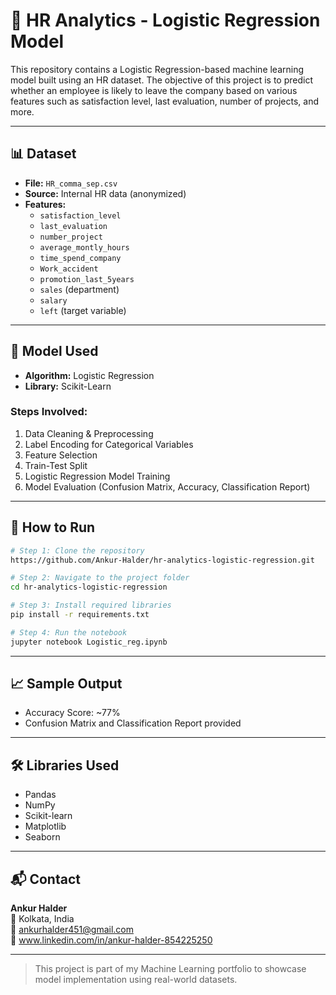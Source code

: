# 🧠 HR Analytics - Logistic Regression Model

This repository contains a Logistic Regression-based machine learning model built using an HR dataset. The objective of this project is to predict whether an employee is likely to leave the company based on various features such as satisfaction level, last evaluation, number of projects, and more.

---

## 📊 Dataset

- **File:** `HR_comma_sep.csv`
- **Source:** Internal HR data (anonymized)
- **Features:**
  - `satisfaction_level`
  - `last_evaluation`
  - `number_project`
  - `average_montly_hours`
  - `time_spend_company`
  - `Work_accident`
  - `promotion_last_5years`
  - `sales` (department)
  - `salary`
  - `left` (target variable)

---

## 🧪 Model Used

- **Algorithm:** Logistic Regression
- **Library:** Scikit-Learn

### Steps Involved:
1. Data Cleaning & Preprocessing
2. Label Encoding for Categorical Variables
3. Feature Selection
4. Train-Test Split
5. Logistic Regression Model Training
6. Model Evaluation (Confusion Matrix, Accuracy, Classification Report)

---

## 🚀 How to Run

```bash
# Step 1: Clone the repository
https://github.com/Ankur-Halder/hr-analytics-logistic-regression.git

# Step 2: Navigate to the project folder
cd hr-analytics-logistic-regression

# Step 3: Install required libraries
pip install -r requirements.txt

# Step 4: Run the notebook
jupyter notebook Logistic_reg.ipynb
```

---

## 📈 Sample Output

- Accuracy Score: ~77%
- Confusion Matrix and Classification Report provided

---

## 🛠️ Libraries Used
- Pandas
- NumPy
- Scikit-learn
- Matplotlib
- Seaborn

---

## 📬 Contact
**Ankur Halder**  
📍 Kolkata, India  
📧 ankurhalder451@gmail.com  
🔗 www.linkedin.com/in/ankur-halder-854225250

---

> This project is part of my Machine Learning portfolio to showcase model implementation using real-world datasets.

